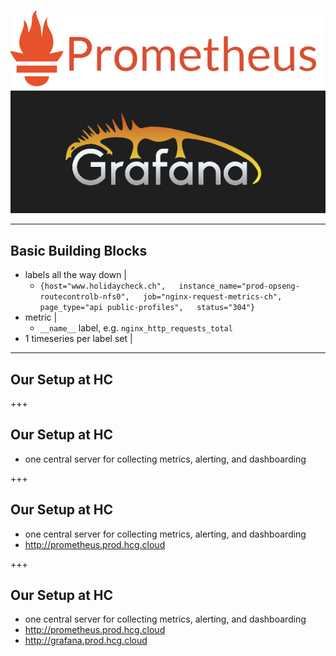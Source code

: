 ![prometheus logo](assets/prometheus.png)
![grafana logo](assets/grafana.png)

---

## Basic Building Blocks

- labels all the way down |
  - `{host="www.holidaycheck.ch",  
      instance_name="prod-opseng-routecontrolb-nfs0",  
      job="nginx-request-metrics-ch",  
      page_type="api public-profiles",  
      status="304"}`
- metric |
  - `__name__` label, e.g. `nginx_http_requests_total`
- 1 timeseries per label set |

---

## Our Setup at HC

+++

## Our Setup at HC

- one central server for collecting metrics, alerting, and dashboarding

+++

## Our Setup at HC

- one central server for collecting metrics, alerting, and dashboarding
- http://prometheus.prod.hcg.cloud

+++

## Our Setup at HC

- one central server for collecting metrics, alerting, and dashboarding
- http://prometheus.prod.hcg.cloud
- http://grafana.prod.hcg.cloud


